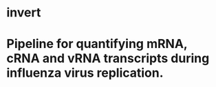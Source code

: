 # invert

# Pipeline for quantifying mRNA, cRNA and vRNA transcripts during influenza virus replication.